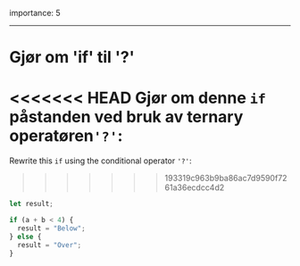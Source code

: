 importance: 5

---

# Gjør om 'if' til '?'

<<<<<<< HEAD
Gjør om denne `if` påstanden ved bruk av ternary operatøren`'?'`:
=======
Rewrite this `if` using the conditional operator `'?'`:
>>>>>>> 193319c963b9ba86ac7d9590f7261a36ecdcc4d2

```js
let result;

if (a + b < 4) {
  result = "Below";
} else {
  result = "Over";
}
```
